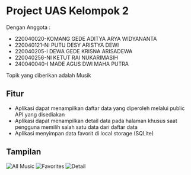 # Project UAS Kelompok 2
Dengan Anggota :
- 220040020-KOMANG GEDE ADITYA ARYA WIDYANANTA
- 220040121-NI PUTU DESY ARISTYA DEWI
- 220040205-I DEWA GEDE KRISNA ARISADEWA
- 220040256-NI KETUT RAI NUKARIMASIH
- 240040040-I MADE AGUS DWI MAHA PUTRA

Topik yang diberikan adalah Musik

## Fitur
- Aplikasi dapat menampilkan daftar data yang diperoleh melalui public API yang disediakan
- Aplikasi dapat menampilkan detail data pada halaman khusus saat pengguna memilih salah satu data dari daftar data
- Aplikasi menyimpan data favorit di local storage (SQLite)

## Tampilan
![All Music](https://github.com/user-attachments/assets/36f351d2-9b53-4fe5-ad6f-3298a369be52)
![Favorites](https://github.com/user-attachments/assets/bd3cb986-b495-45b5-8cff-00ef33bfc4b1)
![Detail](https://github.com/user-attachments/assets/452031a3-febb-4906-a255-5b2878927573)
